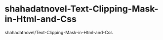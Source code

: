 # shahadatnovel-Text-Clipping-Mask-in-Html-and-Css
shahadatnovel/Text-Clipping-Mask-in-Html-and-Css
